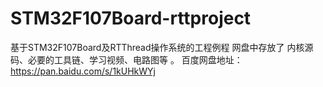 # STM32F107Board-rttproject
基于STM32F107Board及RTThread操作系统的工程例程
网盘中存放了 内核源码、必要的工具链、学习视频、电路图等 。 百度网盘地址：
https://pan.baidu.com/s/1kUHkWYj
